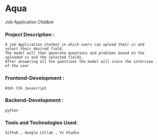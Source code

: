 # Aqua
  Job Application Chatbot
    

### Project Description : 
    A job Application chatbot in which users can upload their cv and select their desired field.
    The model will then generate questions and problems based on the uploaded cv and the selected fields.
    After answering all the questions the model will score the interview of the user

### Frontend-Development :
    Html CSS Javascript

### Backend-Development :
    python
### Tools and Technologies Used:
    Github , Google Collab , Vs Studio
